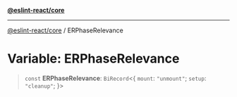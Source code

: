 [**@eslint-react/core**](../README.md)

***

[@eslint-react/core](../README.md) / ERPhaseRelevance

# Variable: ERPhaseRelevance

> `const` **ERPhaseRelevance**: `BiRecord`\<\{ `mount`: `"unmount"`; `setup`: `"cleanup"`; \}\>
